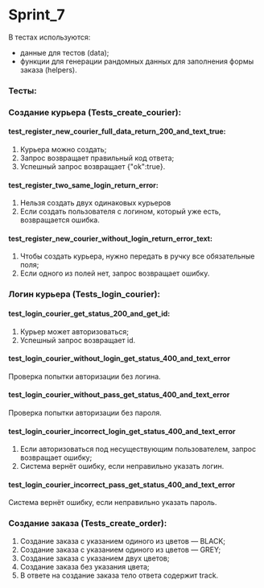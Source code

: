 # Sprint_7
В тестах используются:
- данные для тестов (data);
- функции для генерации рандомных данных для заполнения формы заказа (helpers).

### Тесты:
### Создание курьера (Tests_create_courier):
#### test_register_new_courier_full_data_return_200_and_text_true:
1. Курьера можно создать;
2. Запрос возвращает правильный код ответа;
3. Успешный запрос возвращает {"ok":true}.

#### test_register_two_same_login_return_error:
1. Нельзя создать двух одинаковых курьеров
2. Если создать пользователя с логином, который уже есть, возвращается ошибка.


#### test_register_new_courier_without_login_return_error_text:
1. Чтобы создать курьера, нужно передать в ручку все обязательные поля;
2. Если одного из полей нет, запрос возвращает ошибку.

### Логин курьера (Tests_login_courier):
#### test_login_courier_get_status_200_and_get_id:
1. Курьер может авторизоваться;
2. Успешный запрос возвращает id.

#### test_login_courier_without_login_get_status_400_and_text_error
Проверка попытки авторизации без логина.

#### test_login_courier_without_pass_get_status_400_and_text_error
Проверка попытки авторизации без пароля.

#### test_login_courier_incorrect_login_get_status_400_and_text_error
1. Если авторизоваться под несуществующим пользователем, запрос возвращает ошибку;
2. Система вернёт ошибку, если неправильно указать логин.

#### test_login_courier_incorrect_pass_get_status_400_and_text_error
Система вернёт ошибку, если неправильно указать пароль.

### Создание заказа (Tests_create_order):
1. Создание заказа с указанием одиного из цветов — BLACK;
2. Создание заказа с указанием одиного из цветов —  GREY;
3. Создание заказа с указанием двух цветов;
4. Создание заказа без указания цвета;
5. В ответе на создание заказа тело ответа содержит track.
